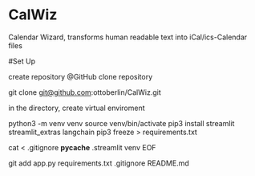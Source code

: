 # CalWiz
Calendar Wizard, transforms human readable text into iCal/ics-Calendar files


#Set Up

create repository @GitHub
clone repository

git clone git@github.com:ottoberlin/CalWiz.git

in the directory, create virtual enviroment

python3 -m venv venv
source venv/bin/activate
pip3 install streamlit streamlit_extras langchain
pip3 freeze > requirements.txt

cat <<EOF > .gitignore
__pycache__
.streamlit
venv
EOF

git add app.py requirements.txt .gitignore README.md
